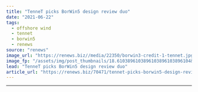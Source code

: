 ```yaml
---
title: "TenneT picks BorWin5 design review duo"
date: "2021-06-22"
tags: 
  - offshore wind
  - tennet
  - borwin5
  - renews
source: "renews"
image_url: "https://renews.biz//media/22350/borwin3-credit-1-tennet.jpg?mode=crop&width=770&heightratio=0.6103896103896103896103896104&slimmage=true"
image_fp: "/assets/img/post_thumbnails/18.6103896103896103896103896104&slimmage=true"
lead: "TenneT picks BorWin5 design review duo"
article_url: "https://renews.biz/70471/tennet-picks-borwin5-design-review-duo/"
---
```


---
